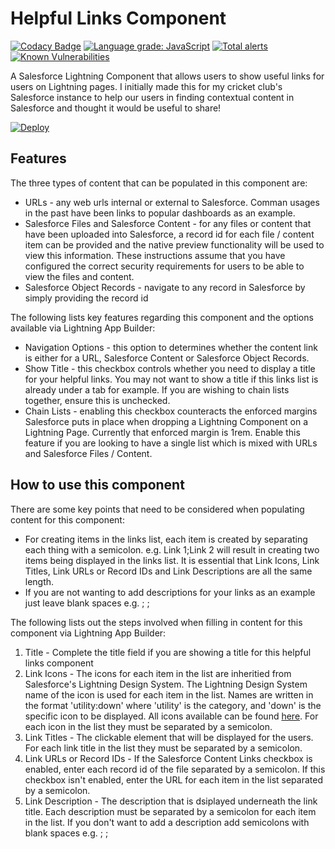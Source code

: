 # Helpful Links Component

[![Codacy Badge](https://api.codacy.com/project/badge/Grade/92e2923287564584bd216d591d10440e)](https://www.codacy.com/app/Clint-Chester/Helpful-Links-Component?utm_source=github.com&amp;utm_medium=referral&amp;utm_content=Clint-Chester/helpful-links-component&amp;utm_campaign=Badge_Grade)
[![Language grade: JavaScript](https://img.shields.io/lgtm/grade/javascript/g/Clint-Chester/helpful-links-component.svg?logo=lgtm&logoWidth=18)](https://lgtm.com/projects/g/Clint-Chester/helpful-links-component/context:javascript)
[![Total alerts](https://img.shields.io/lgtm/alerts/g/Clint-Chester/helpful-links-component.svg?logo=lgtm&logoWidth=18)](https://lgtm.com/projects/g/Clint-Chester/helpful-links-component/alerts/)
[![Known Vulnerabilities](https://snyk.io/test/github/Clint-Chester/helpful-links-component/badge.svg?targetFile=package.json)](https://snyk.io/test/github/Clint-Chester/helpful-links-component?targetFile=package.json)

A Salesforce Lightning Component that allows users to show useful links for users on Lightning pages. I initially made this for my cricket club's Salesforce instance to help our users in finding contextual content in Salesforce and thought it would be useful to share!

[![Deploy](https://deploy-to-sfdx.com/dist/assets/images/DeployToSFDX.svg)](https://deploy-to-sfdx.com)

<h2>Features</h2>
The three types of content that can be populated in this component are:
<ul>
  <li>URLs - any web urls internal or external to Salesforce. Comman usages in the past have been links to popular dashboards as an example.</li>
  <li>Salesforce Files and Salesforce Content - for any files or content that have been uploaded into Salesforce, a record id for each file / content item can be provided and the native preview functionality will be used to view this information. These instructions assume that you have configured the correct security requirements for users to be able to view the files and content.</li>
  <li>Salesforce Object Records - navigate to any record in Salesforce by simply providing the record id</li>
</ul>
<p>The following lists key features regarding this component and the options available via Lightning App Builder:</p>
<ul>
  <li>Navigation Options - this option to determines whether the content link is either for a URL, Salesforce Content or Salesforce Object Records.</li>
  <li>Show Title - this checkbox controls whether you need to display a title for your helpful links. You may not want to show a title if this links list is already under a tab for example. If you are wishing to chain lists together, ensure this is unchecked.</li>
  <li>Chain Lists - enabling this checkbox counteracts the enforced margins Salesforce puts in place when dropping a Lightning Component on a Lightning Page. Currently that enforced margin is 1rem. Enable this feature if you are looking to have a single list which is mixed with URLs and Salesforce Files / Content.</li>
</ul>
<h2>How to use this component</h2>
<p>There are some key points that need to be considered when populating content for this component:</p>
<ul>
  <li>For creating items in the links list, each item is created by separating each thing with a semicolon. e.g. Link 1;Link 2 will result in creating two items being displayed in the links list. It is essential that Link Icons, Link Titles, Link URLs or Record IDs and Link Descriptions are all the same length.</li>
  <li>If you are not wanting to add descriptions for your links as an example just leave blank spaces e.g. ; ;</li>
</ul>
<p>The following lists out the steps involved when filling in content for this component via Lightning App Builder:</p>
<ol>
  <li>Title - Complete the title field if you are showing a title for this helpful links component</li>
  <li>Link Icons - The icons for each item in the list are inheritied from Salesforce's Lightning Design System. The Lightning Design System name of the icon is used for each item in the list. Names are written in the format 'utility:down' where 'utility' is the category, and 'down' is the specific icon to be displayed. All icons available can be found <a href="https://lightningdesignsystem.com/icons/" target="_blank">here</a>. For each icon in the list they must be separated by a semicolon.</li>
  <li>Link Titles - The clickable element that will be displayed for the users. For each link title in the list they must be separated by a semicolon.</li>
  <li>Link URLs or Record IDs - If the Salesforce Content Links checkbox is enabled, enter each record id of the file separated by a semicolon. If this checkbox isn't enabled, enter the URL for each item in the list separated by a semicolon.</li>
  <li>Link Description - The description that is dsiplayed underneath the link title. Each description must be separated by a semicolon for each item in the list. If you don't want to add a description add semicolons with blank spaces e.g. ; ;</li>
</ol>
